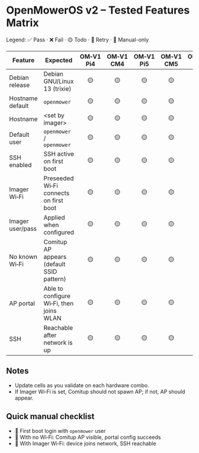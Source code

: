 # OpenMowerOS v2 – Tested Features Matrix

Legend: ✅ Pass · ❌ Fail · 🟡 Todo · 🔁 Retry · 🧪 Manual-only

| Feature          | Expected                                  | OM‑V1<br>Pi4 | OM‑V1<br>CM4 | OM‑V1<br>Pi5 | OM‑V1<br>CM5 | OM‑V2<br>Pi4 | OM‑V2<br>CM4 | OM‑V2<br>Pi5 | OM‑V2<br>CM5 |
| ---------------- | ----------------------------------------- | :----------: | :----------: | :----------: | :----------: | :----------: | :----------: | :----------: | :----------: |
| Debian release   | Debian GNU/Linux 13 (trixie)              |      🟡       |      🟡       |      🟡       |      🟡       |      🟡       |      ✅       |      🟡       |      🟡       |
| Hostname default | `openmower`                               |      🟡       |      🟡       |      🟡       |      🟡       |      🟡       |      ✅       |      🟡       |      🟡       |
| Hostname         | \<set by imager>                          |      🟡       |      🟡       |      🟡       |      🟡       |      🟡       |      🟡       |      🟡       |      🟡       |
| Default user     | `openmower` / `openmower`                 |      🟡       |      🟡       |      🟡       |      🟡       |      🟡       |      ✅       |      🟡       |      🟡       |
| SSH enabled      | SSH active on first boot                  |      🟡       |      🟡       |      🟡       |      🟡       |      🟡       |      ✅       |      🟡       |      🟡       |
| Imager Wi‑Fi     | Preseeded Wi‑Fi connects on first boot    |      🟡       |      🟡       |      🟡       |      🟡       |      🟡       |      🟡       |      🟡       |      🟡       |
| Imager user/pass | Applied when configured                   |      🟡       |      🟡       |      🟡       |      🟡       |      🟡       |      🟡       |      🟡       |      🟡       |
| No known Wi‑Fi   | Comitup AP appears (default SSID pattern) |      🟡       |      🟡       |      🟡       |      🟡       |      🟡       |      🔁       |      🟡       |      🟡       |
| AP portal        | Able to configure Wi‑Fi, then joins WLAN  |      🟡       |      🟡       |      🟡       |      🟡       |      🟡       |      🟡       |      🟡       |      🟡       |
| SSH              | Reachable after network is up             |      🟡       |      🟡       |      🟡       |      🟡       |      🟡       |      ✅       |      🟡       |      🟡       |

## Notes

- Update cells as you validate on each hardware combo.
- If Imager Wi‑Fi is set, Comitup should not spawn AP; if not, AP should appear.

## Quick manual checklist

- 🧪 First boot login with `openmower` user
- 🧪 With no Wi‑Fi: Comitup AP visible, portal config succeeds
- 🧪 With Imager Wi‑Fi: device joins network, SSH reachable
